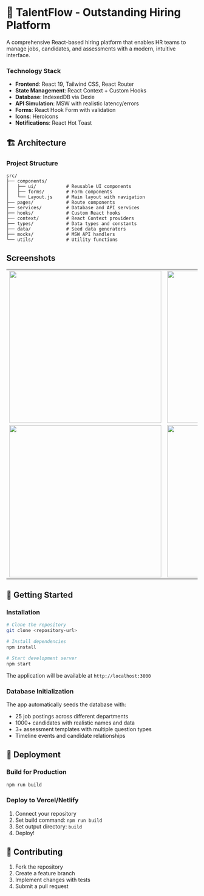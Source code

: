 # 🚀 TalentFlow - Outstanding Hiring Platform
A comprehensive React-based hiring platform that enables HR teams to manage jobs, candidates, and assessments with a modern, intuitive interface.

### Technology Stack
- **Frontend**: React 19, Tailwind CSS, React Router
- **State Management**: React Context + Custom Hooks
- **Database**: IndexedDB via Dexie
- **API Simulation**: MSW with realistic latency/errors
- **Forms**: React Hook Form with validation
- **Icons**: Heroicons
- **Notifications**: React Hot Toast

## 🏗️ Architecture

### Project Structure
```
src/
├── components/
│   ├── ui/           # Reusable UI components
│   ├── forms/        # Form components
│   └── Layout.js     # Main layout with navigation
├── pages/            # Route components
├── services/         # Database and API services
├── hooks/            # Custom React hooks
├── context/          # React Context providers
├── types/            # Data types and constants
├── data/             # Seed data generators
├── mocks/            # MSW API handlers
└── utils/            # Utility functions
```
## Screenshots
<table>
  <tr>
    <td><img src="https://github.com/user-attachments/assets/b535ba0e-baaf-4122-a085-883a17abcb33" width="400"/></td>
    <td><img src="https://github.com/user-attachments/assets/63647dec-ec08-48d8-9696-b5f958d8dfe9" width="400"/></td>
  </tr>
  <tr>
    <td><img src="https://github.com/user-attachments/assets/7cc90eca-8877-4c6f-bd70-ebf281776773" width="400"/></td>
    <td><img src="https://github.com/user-attachments/assets/772c529c-3393-46a7-b3b7-5702c718f794" width="400"/></td>
  </tr>
</table>


## 🚀 Getting Started

### Installation
```bash
# Clone the repository
git clone <repository-url>

# Install dependencies
npm install

# Start development server
npm start
```

The application will be available at `http://localhost:3000`

### Database Initialization
The app automatically seeds the database with:
- 25 job postings across different departments
- 1000+ candidates with realistic names and data
- 3+ assessment templates with multiple question types
- Timeline events and candidate relationships

## 🚀 Deployment

### Build for Production
```bash
npm run build
```

### Deploy to Vercel/Netlify
1. Connect your repository
2. Set build command: `npm run build`
3. Set output directory: `build`
4. Deploy!


## 🤝 Contributing

1. Fork the repository
2. Create a feature branch
3. Implement changes with tests
4. Submit a pull request

